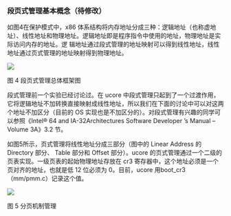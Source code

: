 ### 段页式管理基本概念（待修改）

如图4在保护模式中，x86
体系结构将内存地址分成三种：逻辑地址（也称虚地址）、线性地址和物理地址。逻辑地址即是程序指令中使用的地址，物理地址是实际访问内存的地址。逻
辑地址通过段式管理的地址映射可以得到线性地址，线性地址通过页式管理的地址映射得到物理地址。

 ![](../lab2_figs/image004.png)

 图 4 段页式管理总体框架图

段式管理前一个实验已经讨论过。在 ucore
中段式管理只起到了一个过渡作用，它将逻辑地址不加转换直接映射成线性地址，所以我们在下面的讨论中可以对这两个地址不加区分（目前的
OS 实现也是不加区分的）。对段式管理有兴趣的同学可以参照《Intel® 64 and
IA-32Architectures Software Developer ’s Manual – Volume 3A》3.2 节。

如图5所示，页式管理将线性地址分成三部分（图中的
Linear Address 的 Directory 部分、 Table 部分和 Offset 部分）。ucore
的页式管理通过一个二级的页表实现。一级页表的起始物理地址存放在 cr3
寄存器中，这个地址必须是一个页对齐的地址，也就是低 12 位必须为
0。目前，ucore 用boot\_cr3（mm/pmm.c）记录这个值。

![](../lab2_figs/image006.png)

图 5 分页机制管理
